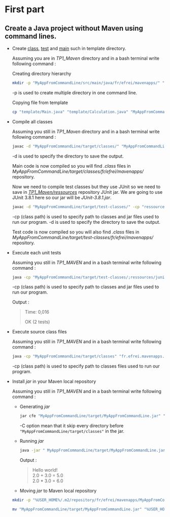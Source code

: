 
# First part

## Create a Java project without Maven using command lines.  

* Create [class](../template/Calculation.java), [test](../template/CalculationTest.java) and [main](../template/Main.java) such in template directory.

  Assuming you are in *TP1_Maven* directory and in a bash terminal write following command :  

  Creating directory hierarchy
  ```sh
  mkdir -p "MyAppFromCommandLine/src/main/java/fr/efrei/mavenapps/" "MyAppFromCommandLine/src/test/java/fr/efrei/mavenapps/" "MyAppFromCommandLine/target/classes/" "MyAppFromCommandLine/target/test-classes/"
  ```

  -p is used to create multiple directory in one command line.

  Copying file from template
  ```sh
  cp "template/Main.java" "template/Calculation.java" "MyAppFromCommandLine/src/main/java/fr/efrei/mavenapps/"  & cp "template/CalculationTest.java"  "MyAppFromCommandLine/src/test/java/fr/efrei/mavenapps/"
  ```

* Compile all classes

  Assuming you still in *TP1_Maven* directory and in a bash terminal write following command :

  ```sh
  javac -d "MyAppFromCommandLine/target/classes/" "MyAppFromCommandLine/src/main/java/fr/efrei/mavenapps/*.java"
  ```

  -d is used to specify the directory to save the output.

  Main code is now compiled so you will find *.class* files in *MyAppFromCommandLine/target/classes/fr/efrei/mavenapps/* repository.  

  Now we need to compile test classes but they use JUnit so we need to save in [*TP1_Maven/ressources*](../ressources/) repository JUnit jar. We are going to use JUnit 3.8.1 here so our jar will be *JUnit-3.8.1.jar*.  

  ```sh
  javac -d "MyAppFromCommandLine/target/test-classes/" -cp "ressources/junit-3.8.1.jar;MyAppFromCommandLine/target/classes/" "MyAppFromCommandLine/src/test/java/fr/efrei/mavenapps/*.java"
  ```

  -cp (class path) is used to specify path to classes and jar files used to run our program.
  -d is used to specify the directory to save the output.

  Test code is now compiled so you will also find *.class* files in *MyAppFromCommandLine/target/test-classes/fr/efrei/mavenapps/* repository.

* Execute each unit tests

  Assuming you still in *TP1_MAVEN* and in a bash terminal write following command :

  ```sh
  java -cp "MyAppFromCommandLine/target/test-classes/;ressources/junit-3.8.1.jar;MyAppFromCommandLine/target/classes/" "junit.textui.TestRunner" "fr.efrei.mavenapps.CalculationTest"
  ```

  -cp (class path) is used to specify path to classes and jar files used to run our program.

  Output :  
  > Time: 0,016  
  >
  > OK (2 tests)  

* Execute source class files

  Assuming you still in *TP1_MAVEN* and in a bash terminal write following command :

  ```sh
  java -cp "MyAppFromCommandLine/target/classes" "fr.efrei.mavenapps.Main"
  ```  

  -cp (class path) is used to specify path to classes files used to run our program.

* Install *jar* in your Maven local repository    

  Assuming you still in *TP1_MAVEN* and in a bash terminal write following command :

  * Generating *jar*

    ```sh
    jar cfe "MyAppFromCommandLine/target/MyAppFromCommandLine.jar" "fr.efrei.mavenapps.Main" -C "MyAppFromCommandLine/target/classes" "fr"
    ```

    -C option mean that it skip every directory before `"MyAppFromCommandLine/target/classes"` in the jar.  

  * Running *jar*  

    ```sh
    java -jar " MyAppFromCommandLine/target/MyAppFromCommandLine.jar"
    ```

    Output :
    > Hello world\!   
      2.0 + 3.0 = 5.0    
      2.0 * 3.0 = 6.0  

  * Moving *jar* to Maven local repository

  ```sh
  mkdir -p "%USER_HOME%/.m2/repository/fr/efrei/mavenapps/MyAppFromCommandLine/1.0-SNAPSHOT/"
  ```

  ```sh
  mv "MyAppFromCommandLine/target/MyAppFromCommandLine.jar" "%USER_HOME%/.m2/repository/fr/efrei/mavenapps/MyAppFromCommandLine/1.0-SNAPSHOT/"
  ```
